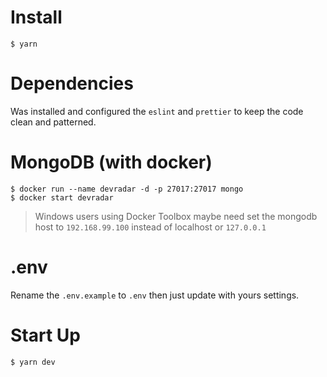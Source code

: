 # Install
```
$ yarn
```

# Dependencies
Was installed and configured the `eslint` and `prettier` to keep the code clean and patterned.

# MongoDB (with docker)
```
$ docker run --name devradar -d -p 27017:27017 mongo
$ docker start devradar
```
> Windows users using Docker Toolbox maybe need set the mongodb host to `192.168.99.100` instead of localhost or `127.0.0.1`

# .env
Rename the `.env.example` to `.env` then just update with yours settings.

# Start Up
```
$ yarn dev
```
